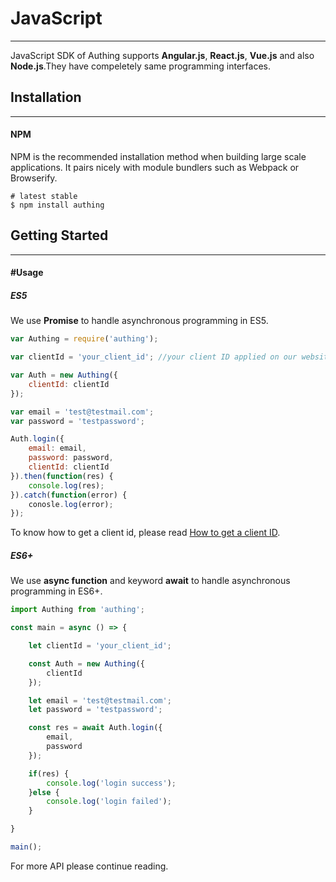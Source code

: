 # JavaScript

----------

JavaScript SDK of Authing supports **Angular.js**, **React.js**, **Vue.js** and also **Node.js**.They have compeletely same programming interfaces.

## Installation

----------

#### NPM

NPM is the recommended installation method when building large scale applications. It pairs nicely with module bundlers such as Webpack or Browserify.

``` shell
# latest stable
$ npm install authing
```

## Getting Started

----------

#### #Usage

##### ES5

We use **Promise** to handle asynchronous programming in ES5.

``` javascript
var Authing = require('authing');

var clientId = 'your_client_id'; //your client ID applied on our website

var Auth = new Authing({
	clientId: clientId
});

var email = 'test@testmail.com';
var password = 'testpassword';

Auth.login({
	email: email,
	password: password,
	clientId: clientId
}).then(function(res) {
	console.log(res);	
}).catch(function(error) {
	conosle.log(error);	
});
```

To know how to get a client id, please read  [How to get a client ID](/quick_start/howto.md).


##### ES6+

We use **async function** and keyword **await** to handle asynchronous programming in ES6+.

``` javascript
import Authing from 'authing';

const main = async () => {

	let clientId = 'your_client_id';

	const Auth = new Authing({
		clientId
	});

	let email = 'test@testmail.com';
	let password = 'testpassword';

	const res = await Auth.login({
		email,
		password
	});

	if(res) {
		console.log('login success');
	}else {
		console.log('login failed');
	}

}

main();

```

For more API please continue reading.


